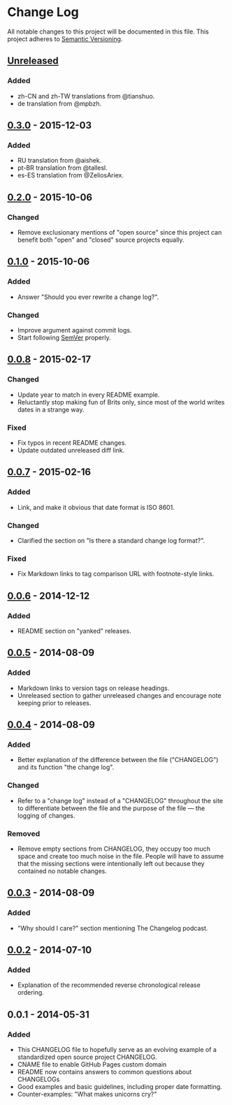 # Change Log
All notable changes to this project will be documented in this file.
This project adheres to [Semantic Versioning](http://semver.org/).

## [Unreleased]
### Added
- zh-CN and zh-TW translations from @tianshuo.
- de translation from @mpbzh.

[Unreleased]: https://github.com/olivierlacan/keep-a-changelog/compare/v0.3.0...HEAD

## [0.3.0] - 2015-12-03
### Added
- RU translation from @aishek.
- pt-BR translation from @tallesl.
- es-ES translation from @ZeliosAriex.

[0.3.0]: https://github.com/olivierlacan/keep-a-changelog/compare/v0.2.0...v0.3.0

## [0.2.0] - 2015-10-06
### Changed
- Remove exclusionary mentions of "open source" since this project can benefit
both "open" and "closed" source projects equally.

[0.2.0]: https://github.com/olivierlacan/keep-a-changelog/compare/v0.1.0...v0.2.0

## [0.1.0] - 2015-10-06
### Added
- Answer "Should you ever rewrite a change log?".

### Changed
- Improve argument against commit logs.
- Start following [SemVer](http://semver.org) properly.

[0.1.0]: https://github.com/olivierlacan/keep-a-changelog/compare/v0.0.8...v0.1.0

## [0.0.8] - 2015-02-17
### Changed
- Update year to match in every README example.
- Reluctantly stop making fun of Brits only, since most of the world
  writes dates in a strange way.

### Fixed
- Fix typos in recent README changes.
- Update outdated unreleased diff link.

[0.0.8]: https://github.com/olivierlacan/keep-a-changelog/compare/v0.0.7...v0.0.8

## [0.0.7] - 2015-02-16
### Added
- Link, and make it obvious that date format is ISO 8601.

### Changed
- Clarified the section on "Is there a standard change log format?".

### Fixed
- Fix Markdown links to tag comparison URL with footnote-style links.

[0.0.7]: https://github.com/olivierlacan/keep-a-changelog/compare/v0.0.6...v0.0.7

## [0.0.6] - 2014-12-12
### Added
- README section on "yanked" releases.

[0.0.6]: https://github.com/olivierlacan/keep-a-changelog/compare/v0.0.5...v0.0.6

## [0.0.5] - 2014-08-09
### Added
- Markdown links to version tags on release headings.
- Unreleased section to gather unreleased changes and encourage note
keeping prior to releases.

[0.0.5]: https://github.com/olivierlacan/keep-a-changelog/compare/v0.0.4...v0.0.5

## [0.0.4] - 2014-08-09
### Added
- Better explanation of the difference between the file ("CHANGELOG")
and its function "the change log".

### Changed
- Refer to a "change log" instead of a "CHANGELOG" throughout the site
to differentiate between the file and the purpose of the file — the
logging of changes.

### Removed
- Remove empty sections from CHANGELOG, they occupy too much space and
create too much noise in the file. People will have to assume that the
missing sections were intentionally left out because they contained no
notable changes.

[0.0.4]: https://github.com/olivierlacan/keep-a-changelog/compare/v0.0.3...v0.0.4

## [0.0.3] - 2014-08-09
### Added
- "Why should I care?" section mentioning The Changelog podcast.

[0.0.3]: https://github.com/olivierlacan/keep-a-changelog/compare/v0.0.2...v0.0.3

## [0.0.2] - 2014-07-10
### Added
- Explanation of the recommended reverse chronological release ordering.

[0.0.2]: https://github.com/olivierlacan/keep-a-changelog/compare/v0.0.1...v0.0.2

## 0.0.1 - 2014-05-31
### Added
- This CHANGELOG file to hopefully serve as an evolving example of a standardized open source project CHANGELOG.
- CNAME file to enable GitHub Pages custom domain
- README now contains answers to common questions about CHANGELOGs
- Good examples and basic guidelines, including proper date formatting.
- Counter-examples: "What makes unicorns cry?"